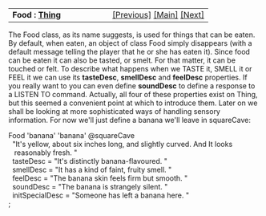 <table width="100%" data-border="0" data-cellspacing="0"
data-cellpadding="3" data-bgcolor="#C0C0C0">
<colgroup>
<col style="width: 50%" />
<col style="width: 50%" />
</colgroup>
<tbody>
<tr>
<td style="text-align: left;"><strong>Food : <a
href="thing-thebasics.htm">Thing</a><br />
</strong></td>
<td style="text-align: right;"><a href="readable.htm">[Previous]</a> <a
href="generalintroduction.htm">[Main]</a> <a
href="disambigname.htm">[Next]</a></td>
</tr>
</tbody>
</table>

  
The Food class, as its name suggests, is used for things that can be
eaten. By default, when eaten, an object of class Food simply disappears
(with a default message telling the player that he or she has eaten it).
Since food can be eaten it can also be tasted, or smelt. For that
matter, it can be touched or felt. To describe what happens when we
TASTE it, SMELL it or FEEL it we can use its **tasteDesc**,
**smellDesc** and **feelDesc** properties. If you really want to you can
even define **soundDesc** to define a response to a LISTEN TO command.
Actually, all four of these properties exist on Thing, but this seemed a
convenient point at which to introduce them. Later on we shall be
looking at more sophisticated ways of handling sensory information. For
now we'll just define a banana we'll leave in squareCave:  
  
Food 'banana' 'banana' @squareCave  
  "It's yellow, about six inches long, and slightly curved. And It looks  
   reasonably fresh. "  
  tasteDesc = "It's distinctly banana-flavoured. "  
  smellDesc = "It has a kind of faint, fruity smell. "  
  feelDesc = "The banana skin feels firm but smooth. "    
  soundDesc = "The banana is strangely silent. "  
  initSpecialDesc = "Someone has left a banana here. "  
;  
  
  
